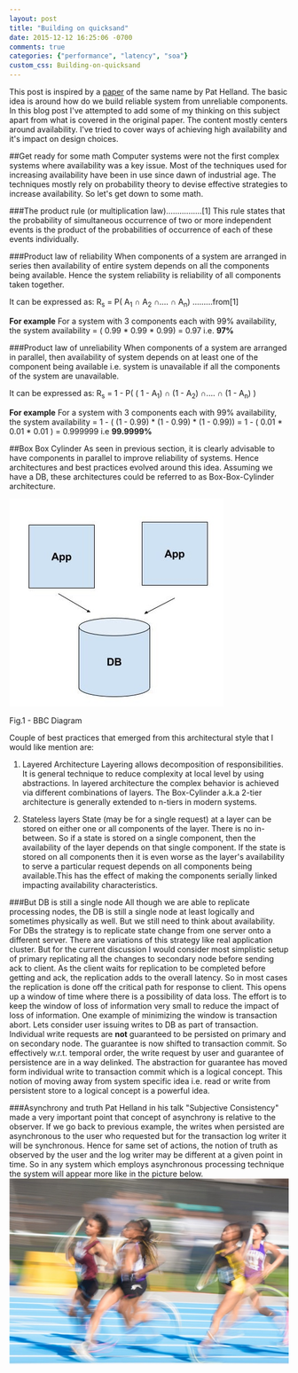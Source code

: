 ```yaml
---
layout: post
title: "Building on quicksand"
date: 2015-12-12 16:25:06 -0700
comments: true
categories: {"performance", "latency", "soa"}
custom_css: Building-on-quicksand
---
```

This post is inspired by a [paper][bqs] of the same name by Pat Helland. 
The basic idea is around how do we build reliable system from unreliable components. In this blog post I've attempted to add some of my thinking on this subject apart from what is covered in the original paper. The content mostly centers around availability. I've tried to cover ways of achieving high availability and it's impact on design choices.

##Get ready for some math
Computer systems were not the first complex systems where availability was a key issue. Most of the techniques used for increasing availability have been in use since dawn of industrial age. The techniques mostly rely on probability theory to devise effective strategies to increase availability. So let's get down to some math.

###The product rule (or multiplication law)................[1]
This rule states that the probability of simultaneous occurrence of two or more independent events is the product of the probabilities of occurrence of each of these events individually.

###Product law of reliability
When components of a system are arranged in series then availability of entire system depends on all the components being available. Hence the system reliability is reliability of all components taken together. 

It can be expressed as:
    R<sub>s</sub> = P( A<sub>1</sub> &#x2229; A<sub>2</sub> &#x2229;.... &#x2229; A<sub>n</sub>) .........from[1]

**For example**
    For a system with 3 components each with 99% availability, 
    the system availability = ( 0.99 * 0.99 * 0.99) = 0.97 i.e. **97%**

###Product law of unreliability 
When components of a system are arranged in parallel, then availability of system depends on at least one of the component being available i.e. system is unavailable if all the components of the system are unavailable. 

It can be expressed as:
R<sub>s</sub> = 1 - P( ( 1 - A<sub>1</sub>) &#x2229; (1 - A<sub>2</sub>) &#x2229;.... &#x2229; (1 - A<sub>n</sub>) )

**For example**
    For a system with 3 components each with 99% availability, 
    the system availability = 1 - ( (1 - 0.99)  * (1 - 0.99)  * (1 - 0.99))
                            = 1 - ( 0.01 * 0.01 * 0.01 )
                            = 0.999999 i.e **99.9999%**



##Box Box Cylinder
As seen in previous section, it is clearly advisable to have components in parallel to improve reliability of systems. Hence architectures and best practices evolved around this idea. Assuming we have a DB, these architectures could be referred to as Box-Box-Cylinder architecture. 

![Box Box Cylinder](/images/building-on-quick-sand/B-B-C.jpg)

Fig.1 - BBC Diagram



Couple of best practices that emerged from this architectural style that I would like mention are:

1. Layered Architecture
Layering allows decomposition of responsibilities. It is general technique to reduce complexity at local level by using abstractions. In layered architecture the complex behavior is achieved via different combinations of layers. The Box-Cylinder a.k.a 2-tier architecture is generally extended to n-tiers in modern systems.

2. Stateless layers
State (may be for a single request) at a layer can be stored on either one or all components of the layer. There is no in-between. So if a state is stored on a single component, then the availability of the layer depends on that single component. If the state is stored on all components then it is even worse as the layer's availability to serve a particular request depends on all components being available.This has the effect of making the components serially linked impacting availability characteristics. 

###But DB is still a single node
All though we are able to replicate processing nodes, the DB is still a single node at least logically and sometimes physically as well. But we still need to think about availability. For DBs the strategy is to replicate state change from one server onto a different server. There are variations of this strategy like real application cluster. But for the current discussion I would consider most simplistic setup of primary replicating all the changes to secondary node before sending ack to client. As the client waits for replication to be completed before getting and ack, the replication adds to the overall latency. So in most cases the replication is done off the critical path for response to client. This opens up a window of time where there is a possibility of data loss. The effort is to keep the window of loss of information very small to reduce the impact of loss of information. One example of minimizing the window is transaction abort. Lets consider user issuing writes to DB as part of transaction. Individual write requests are **not** guaranteed to be persisted on primary and on secondary node. The guarantee is now shifted to transaction commit. So effectively w.r.t. temporal order, the write request by user and guarantee of persistence are in a way delinked. The abstraction for guarantee has moved form individual write to transaction commit which is a logical concept. This notion of moving away from system specific idea i.e. read or write from persistent store to a logical concept is a powerful idea. 

###Asynchrony and truth
Pat Helland in his talk "Subjective Consistency" made a very important point that concept of asynchrony is relative to the observer. If we go back to previous example, the writes when persisted are asynchronous to the user who requested but for the transaction log writer it will be synchronous. Hence for same set of actions, the notion of truth as observed by the user and the log writer may be different at a given point in time. So in any system which employs asynchronous processing technique the system will appear more like in the picture below. ![Blurred Truth](/images/building-on-quick-sand/async-system-runner.jpg)











[bqs]:http://db.cs.berkeley.edu/cs286/papers/quicksand-cidr2009.pdf
